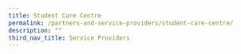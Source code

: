 ```yaml
---
title: Student Care Centre
permalink: /partners-and-service-providers/student-care-centre/
description: ""
third_nav_title: Service Providers
---
```


